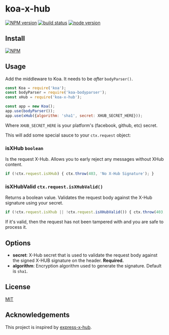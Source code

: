 koa-x-hub
=========

[![NPM version](https://img.shields.io/npm/v/koa-x-hub.svg)](https://npmjs.org/package/koa-x-hub)
[![build status](https://img.shields.io/travis/mudkipme/koa-x-hub.svg)](https://travis-ci.org/koajs/bodyparser)
[![node version](https://img.shields.io/badge/node.js-%3E=_7.6-green.svg)](https://nodejs.org/en/download/)

## Install

[![NPM](https://nodei.co/npm/koa-x-hub.png?downloads=true)](https://nodei.co/npm/koa-x-hub/)

## Usage

Add the middleware to Koa. It needs to be *after* `bodyParser()`.

```js
const Koa = require('koa');
const bodyParser = require('koa-bodyparser');
const xHub = require('koa-x-hub');

const app = new Koa();
app.use(bodyParser());
app.use(xHub({algorithm: 'sha1', secret: XHUB_SECRET_HERE}));
```

Where `XHUB_SECRET_HERE` is your platform's (facebook, github, etc) secret.

This will add some special sauce to your `ctx.request` object:

### isXHub ```boolean```

Is the request X-Hub. Allows you to early reject any messages without XHub content.

```js
if (!ctx.request.isXHub) { ctx.throw(403, 'No X-Hub Signature'); }
```

### isXHubValid ```ctx.request.isXHubValid()```

Returns a boolean value. Validates the request body against the X-Hub signature using your secret.

```js
if (!ctx.request.isXhub || !ctx.request.isXHubValid()) { ctx.throw(403, 'Invalid X-Hub Request'); }
```

If it's valid, then the request has not been tampered with and you are safe to process it.

## Options

* **secret**: X-Hub secret that is used to validate the request body against the signed X-HUB signature on the header. **Required.**
* **algorithm**: Encryption algorithm used to generate the signature. Default is `sha1`.

## License

[MIT](LICENSE)

## Acknowledgements

This project is inspired by [express-x-hub](https://github.com/alexcurtis/express-x-hub).